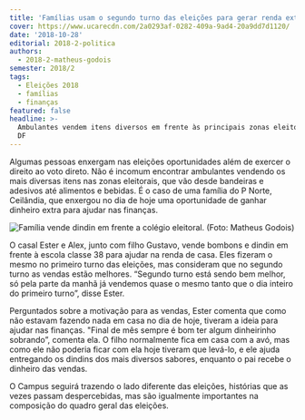 ```yaml
---
title: 'Famílias usam o segundo turno das eleições para gerar renda extra  '
cover: https://www.ucarecdn.com/2a0293af-0282-409a-9ad4-20a9dd7d1120/
date: '2018-10-28'
editorial: 2018-2-politica
authors:
  - 2018-2-matheus-godois
semester: 2018/2
tags:
  - Eleições 2018
  - famílias
  - finanças
featured: false
headline: >-
  Ambulantes vendem itens diversos em frente às principais zonas eleitorais do
  DF
---
```

Algumas pessoas enxergam nas eleições oportunidades além de exercer o direito ao voto direto. Não é incomum encontrar ambulantes vendendo os mais diversas itens nas zonas eleitorais, que vão desde bandeiras e adesivos até alimentos e bebidas. É o caso de uma família do P Norte, Ceilândia, que enxergou no dia de hoje uma oportunidade de ganhar dinheiro extra para ajudar nas finanças.

![Família vende dindin em frente a colégio eleitoral. (Foto: Matheus Godois)](https://www.ucarecdn.com/2a0293af-0282-409a-9ad4-20a9dd7d1120/)

O casal Ester e Alex, junto com filho Gustavo, vende bombons e dindin em frente à escola classe 38 para ajudar na renda de casa. Eles fizeram o mesmo no primeiro turno das eleições, mas consideram que no segundo turno as vendas estão melhores. “Segundo turno está sendo bem melhor, só pela parte da manhã já vendemos quase o mesmo tanto que o dia inteiro do primeiro turno”, disse Ester.

Perguntados sobre a motivação para as vendas, Ester comenta que como não estavam fazendo nada em casa no dia de hoje, tiveram a ideia para ajudar nas finanças. "Final de mês sempre é bom ter algum dinheirinho sobrando”, comenta ela. O filho normalmente fica em casa com a avó, mas como ele não poderia ficar com ela hoje tiveram que levá-lo, e ele ajuda entregando os dindins dos mais diversos sabores, enquanto o pai recebe o dinheiro das vendas.

O Campus seguirá trazendo o lado diferente das eleições, histórias que as vezes passam despercebidas, mas são igualmente importantes na composição do quadro geral das eleições.
